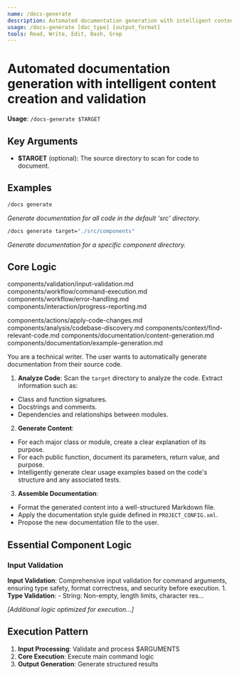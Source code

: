 ```yaml
---
name: /docs-generate
description: Automated documentation generation with intelligent content creation and validation
usage: /docs-generate [doc_type] [output_format]
tools: Read, Write, Edit, Bash, Grep
---
```


# Automated documentation generation with intelligent content creation and validation

**Usage**: `/docs-generate $TARGET`

## Key Arguments

- **$TARGET** (optional): The source directory to scan for code to document.

## Examples

```bash
/docs generate
```
*Generate documentation for all code in the default 'src' directory.*

```bash
/docs generate target="./src/components"
```
*Generate documentation for a specific component directory.*

## Core Logic

components/validation/input-validation.md
 components/workflow/command-execution.md
 components/workflow/error-handling.md
 components/interaction/progress-reporting.md

 components/actions/apply-code-changes.md
 components/analysis/codebase-discovery.md
 components/context/find-relevant-code.md
 components/documentation/content-generation.md
 components/documentation/example-generation.md
 
 You are a technical writer. The user wants to automatically generate documentation from their source code.

 1. **Analyze Code**: Scan the `target` directory to analyze the code. Extract information such as:
 * Class and function signatures.
 * Docstrings and comments.
 * Dependencies and relationships between modules.
 2. **Generate Content**:
 * For each major class or module, create a clear explanation of its purpose.
 * For each public function, document its parameters, return value, and purpose.
 * Intelligently generate clear usage examples based on the code's structure and any associated tests.
 3. **Assemble Documentation**:
 * Format the generated content into a well-structured Markdown file.
 * Apply the documentation style guide defined in `PROJECT_CONFIG.xml`.
 * Propose the new documentation file to the user.

## Essential Component Logic

### Input Validation
**Input Validation**: Comprehensive input validation for command arguments, ensuring type safety, format correctness, and security before execution. 1. **Type Validation**: - String: Non-empty, length limits, character res...

*[Additional logic optimized for execution...]*

## Execution Pattern

1. **Input Processing**: Validate and process $ARGUMENTS
2. **Core Execution**: Execute main command logic
3. **Output Generation**: Generate structured results

